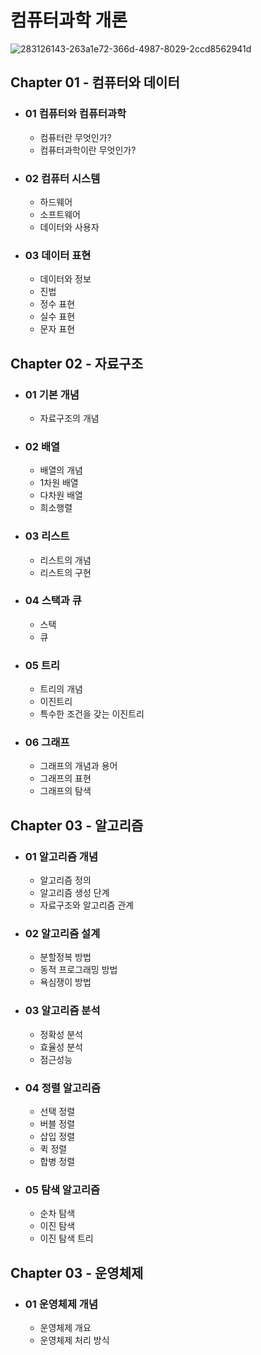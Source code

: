 # 컴퓨터과학 개론
![283126143-263a1e72-366d-4987-8029-2ccd8562941d](https://github.com/JIN071217/Dev_Reading_Growth/assets/141616658/8789eb2d-258f-44bc-9b55-993638cc21a9)
## Chapter 01 - 컴퓨터와 데이터
* ### 01 컴퓨터와 컴퓨터과학
  * 컴퓨터란 무엇인가?
  * 컴퓨터과학이란 무엇인가?
* ### 02 컴퓨터 시스템
  * 하드웨어
  * 소프트웨어
  * 데이터와 사용자
* ### 03 데이터 표현
  * 데이터와 정보
  * 진법
  * 정수 표현
  * 실수 표현
  * 문자 표현

## Chapter 02 - 자료구조
* ### 01 기본 개념
  * 자료구조의 개념
* ### 02 배열
  * 배열의 개념
  * 1차원 배열
  * 다차원 배열
  * 희소행렬
* ### 03 리스트
  * 리스트의 개념
  * 리스트의 구현
* ### 04 스택과 큐
  * 스택
  * 큐
* ### 05 트리
  * 트리의 개념
  * 이진트리
  * 특수한 조건을 갖는 이진트리
* ### 06 그래프
  * 그래프의 개념과 용어
  * 그래프의 표현
  * 그래프의 탐색
  
## Chapter 03 - 알고리즘
* ### 01 알고리즘 개념
  * 알고리즘 정의
  * 알고리즘 생성 단계
  * 자료구조와 알고리즘 관계
* ### 02 알고리즘 설계
  * 분할정복 방법
  * 동적 프로그래밍 방법
  * 욕심쟁이 방법
* ### 03 알고리즘 분석
  * 정확성 분석
  * 효율성 분석
  * 점근성능
* ### 04 정렬 알고리즘
  * 선택 정렬
  * 버블 정렬
  * 삽입 정렬
  * 퀵 정렬
  * 합병 정렬 
* ### 05 탐색 알고리즘
  * 순차 탐색
  * 이진 탐색
  * 이진 탐색 트리

## Chapter 03 - 운영체제
* ### 01 운영체제 개념
  * 운영체제 개요
  * 운영체제 처리 방식

